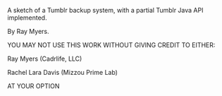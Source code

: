 A sketch of a Tumblr backup system, with a partial Tumblr Java API implemented.

By Ray Myers.

YOU MAY NOT USE THIS WORK WITHOUT GIVING CREDIT TO EITHER:

Ray Myers (Cadrlife, LLC)

Rachel Lara Davis (Mizzou Prime Lab)

AT YOUR OPTION
